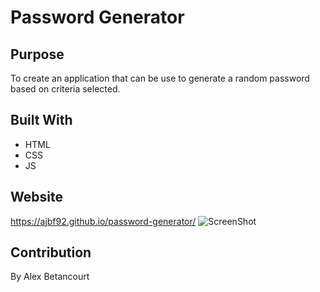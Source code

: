 # Password Generator

## Purpose
To create an application that can be use to generate a random password based on criteria selected.

## Built With
* HTML
* CSS
* JS

## Website
https://ajbf92.github.io/password-generator/
![ScreenShot](assets/passwordGenerator.png)

## Contribution
By Alex Betancourt
